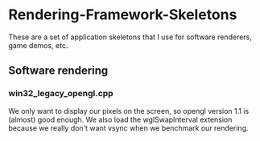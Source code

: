 # Rendering-Framework-Skeletons
These are a set of application skeletons that I use for software renderers, game demos, etc.


## Software rendering
### win32_legacy_opengl.cpp
We only want to display our pixels on the screen, so opengl version 1.1 is (almost) good enough. We also load the wglSwapInterval extension because we really don't want vsync when we benchmark our rendering.
